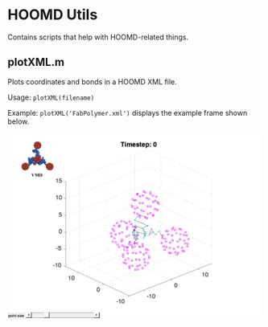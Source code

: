 # HOOMD Utils

Contains scripts that help with HOOMD-related things.

## plotXML.m

Plots coordinates and bonds in a HOOMD XML file.

Usage: `plotXML(filename)`

Example: `plotXML('FabPolymer.xml')` displays the example frame shown below.

![Fab Polymer](FabPolymer.png)
